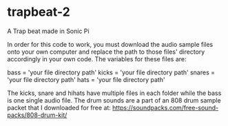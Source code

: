 # trapbeat-2
A Trap beat made in Sonic Pi

In order for this code to work, you must download the audio sample files onto your own computer and replace the path to those files' directory accordingly in your own code. The variables for these files are:

bass = 'your file directory path'
kicks = 'your file directory path'
snares = 'your file directory path'
hats = 'your file directory path'

The kicks, snare and hihats have multiple files in each folder while the bass is one single audio file. The drum sounds are a part of an 808 drum sample packet that I downloaded for free at: https://soundpacks.com/free-sound-packs/808-drum-kit/




